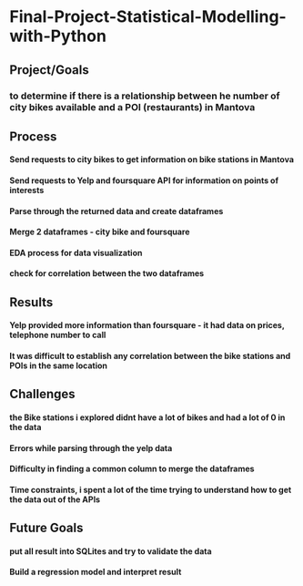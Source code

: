 # Final-Project-Statistical-Modelling-with-Python

## Project/Goals
### to determine if there is a relationship between he number of city bikes available and a POI (restaurants) in Mantova 
## Process
#### Send requests to city bikes to get information on bike stations in Mantova
#### Send requests to Yelp and foursquare API for information on points of interests
#### Parse through the returned data and create dataframes
#### Merge 2 dataframes - city bike and foursquare
#### EDA process for data visualization 
#### check for correlation between the two dataframes

## Results
#### Yelp provided more information than foursquare - it had data on prices, telephone number to call
#### It was difficult to establish any correlation between the bike stations and POIs in the same location

## Challenges 
#### the Bike stations i explored didnt have a lot of bikes and had a lot of 0 in the data
#### Errors while parsing through the yelp data
#### Difficulty in finding a common column to merge the dataframes
#### Time constraints, i spent a lot of the time trying to understand how to get the data out of the APIs

## Future Goals
#### put all result into SQLites and try to validate the data
#### Build a regression model and interpret result

